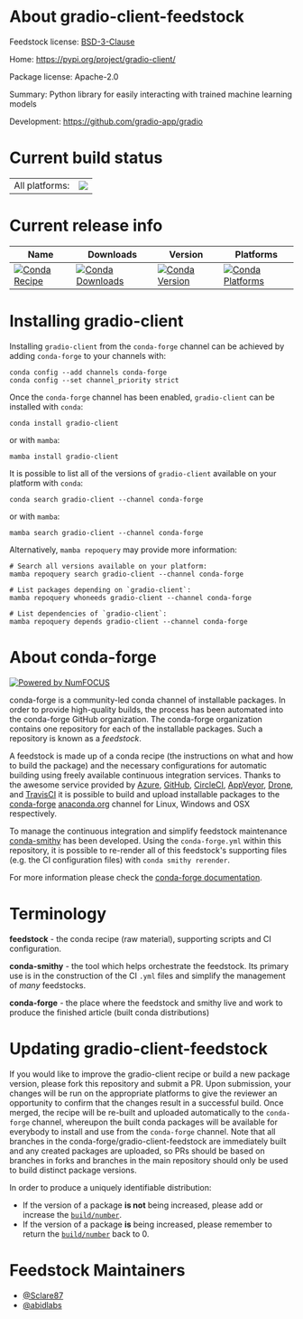About gradio-client-feedstock
=============================

Feedstock license: [BSD-3-Clause](https://github.com/conda-forge/gradio-client-feedstock/blob/main/LICENSE.txt)

Home: https://pypi.org/project/gradio-client/

Package license: Apache-2.0

Summary: Python library for easily interacting with trained machine learning models

Development: https://github.com/gradio-app/gradio

Current build status
====================


<table><tr><td>All platforms:</td>
    <td>
      <a href="https://dev.azure.com/conda-forge/feedstock-builds/_build/latest?definitionId=20444&branchName=main">
        <img src="https://dev.azure.com/conda-forge/feedstock-builds/_apis/build/status/gradio-client-feedstock?branchName=main">
      </a>
    </td>
  </tr>
</table>

Current release info
====================

| Name | Downloads | Version | Platforms |
| --- | --- | --- | --- |
| [![Conda Recipe](https://img.shields.io/badge/recipe-gradio--client-green.svg)](https://anaconda.org/conda-forge/gradio-client) | [![Conda Downloads](https://img.shields.io/conda/dn/conda-forge/gradio-client.svg)](https://anaconda.org/conda-forge/gradio-client) | [![Conda Version](https://img.shields.io/conda/vn/conda-forge/gradio-client.svg)](https://anaconda.org/conda-forge/gradio-client) | [![Conda Platforms](https://img.shields.io/conda/pn/conda-forge/gradio-client.svg)](https://anaconda.org/conda-forge/gradio-client) |

Installing gradio-client
========================

Installing `gradio-client` from the `conda-forge` channel can be achieved by adding `conda-forge` to your channels with:

```
conda config --add channels conda-forge
conda config --set channel_priority strict
```

Once the `conda-forge` channel has been enabled, `gradio-client` can be installed with `conda`:

```
conda install gradio-client
```

or with `mamba`:

```
mamba install gradio-client
```

It is possible to list all of the versions of `gradio-client` available on your platform with `conda`:

```
conda search gradio-client --channel conda-forge
```

or with `mamba`:

```
mamba search gradio-client --channel conda-forge
```

Alternatively, `mamba repoquery` may provide more information:

```
# Search all versions available on your platform:
mamba repoquery search gradio-client --channel conda-forge

# List packages depending on `gradio-client`:
mamba repoquery whoneeds gradio-client --channel conda-forge

# List dependencies of `gradio-client`:
mamba repoquery depends gradio-client --channel conda-forge
```


About conda-forge
=================

[![Powered by
NumFOCUS](https://img.shields.io/badge/powered%20by-NumFOCUS-orange.svg?style=flat&colorA=E1523D&colorB=007D8A)](https://numfocus.org)

conda-forge is a community-led conda channel of installable packages.
In order to provide high-quality builds, the process has been automated into the
conda-forge GitHub organization. The conda-forge organization contains one repository
for each of the installable packages. Such a repository is known as a *feedstock*.

A feedstock is made up of a conda recipe (the instructions on what and how to build
the package) and the necessary configurations for automatic building using freely
available continuous integration services. Thanks to the awesome service provided by
[Azure](https://azure.microsoft.com/en-us/services/devops/), [GitHub](https://github.com/),
[CircleCI](https://circleci.com/), [AppVeyor](https://www.appveyor.com/),
[Drone](https://cloud.drone.io/welcome), and [TravisCI](https://travis-ci.com/)
it is possible to build and upload installable packages to the
[conda-forge](https://anaconda.org/conda-forge) [anaconda.org](https://anaconda.org/)
channel for Linux, Windows and OSX respectively.

To manage the continuous integration and simplify feedstock maintenance
[conda-smithy](https://github.com/conda-forge/conda-smithy) has been developed.
Using the ``conda-forge.yml`` within this repository, it is possible to re-render all of
this feedstock's supporting files (e.g. the CI configuration files) with ``conda smithy rerender``.

For more information please check the [conda-forge documentation](https://conda-forge.org/docs/).

Terminology
===========

**feedstock** - the conda recipe (raw material), supporting scripts and CI configuration.

**conda-smithy** - the tool which helps orchestrate the feedstock.
                   Its primary use is in the construction of the CI ``.yml`` files
                   and simplify the management of *many* feedstocks.

**conda-forge** - the place where the feedstock and smithy live and work to
                  produce the finished article (built conda distributions)


Updating gradio-client-feedstock
================================

If you would like to improve the gradio-client recipe or build a new
package version, please fork this repository and submit a PR. Upon submission,
your changes will be run on the appropriate platforms to give the reviewer an
opportunity to confirm that the changes result in a successful build. Once
merged, the recipe will be re-built and uploaded automatically to the
`conda-forge` channel, whereupon the built conda packages will be available for
everybody to install and use from the `conda-forge` channel.
Note that all branches in the conda-forge/gradio-client-feedstock are
immediately built and any created packages are uploaded, so PRs should be based
on branches in forks and branches in the main repository should only be used to
build distinct package versions.

In order to produce a uniquely identifiable distribution:
 * If the version of a package **is not** being increased, please add or increase
   the [``build/number``](https://docs.conda.io/projects/conda-build/en/latest/resources/define-metadata.html#build-number-and-string).
 * If the version of a package **is** being increased, please remember to return
   the [``build/number``](https://docs.conda.io/projects/conda-build/en/latest/resources/define-metadata.html#build-number-and-string)
   back to 0.

Feedstock Maintainers
=====================

* [@Sclare87](https://github.com/Sclare87/)
* [@abidlabs](https://github.com/abidlabs/)


